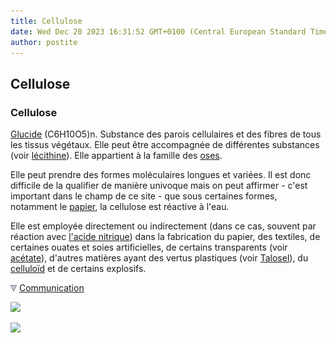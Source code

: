 ```yaml
---
title: Cellulose
date: Wed Dec 20 2023 16:31:52 GMT+0100 (Central European Standard Time)
author: postite
---
```


## Cellulose
### Cellulose
 [Glucide](glucide.html) (C6H10O5)n. Substance des parois cellulaires et des fibres de tous les tissus végétaux. Elle peut être accompagnée de différentes substances (voir [lécithine](lecithine.html)). Elle appartient à la famille des [oses](glucide.html#oses).

Elle peut prendre des formes moléculaires longues et variées. Il est donc difficile de la qualifier de manière univoque mais on peut affirmer - c'est important dans le champ de ce site - que sous certaines formes, notamment le [papier](papier.html), la cellulose est réactive à l'eau.

Elle est employée directement ou indirectement (dans ce cas, souvent par réaction avec [l'acide nitrique](nitrique.html)) dans la fabrication du papier, des textiles, de certaines ouates et soies artificielles, de certains transparents (voir [acétate](acetate.html)), d'autres matières ayant des vertus plastiques (voir [Talosel](talosel.html)), du [celluloïd](plastiques.html#celluloid) et de certains explosifs.



![](images/flechebas.gif) [Communication](http://www.artrealite.com/annonceurs.htm) 

[![](https://cbonvin.fr/sites/regie.artrealite.com/visuels/campagne1.png)](index-2.html#20131014)

![](https://cbonvin.fr/sites/regie.artrealite.com/visuels/campagne2.png)